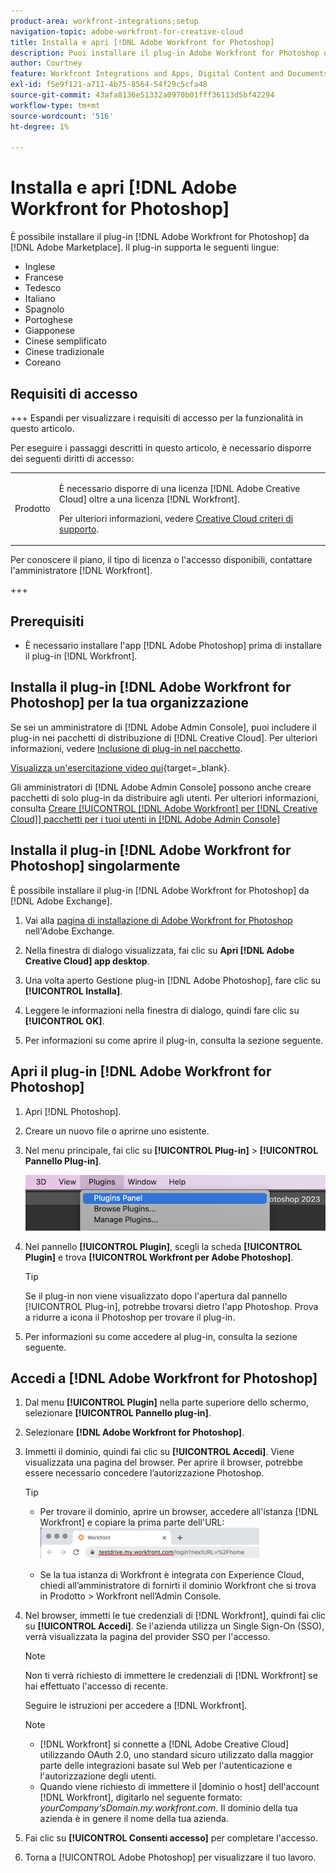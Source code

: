 ```yaml
---
product-area: workfront-integrations;setup
navigation-topic: adobe-workfront-for-creative-cloud
title: Installa e apri [!DNL Adobe Workfront for Photoshop]
description: Puoi installare il plug-in Adobe Workfront for Photoshop da Adobe Marketplace.
author: Courtney
feature: Workfront Integrations and Apps, Digital Content and Documents
exl-id: f5e9f121-a711-4b75-8564-54f29c5cfa48
source-git-commit: 43afa8136e51332a0970b01fff36113d5bf42294
workflow-type: tm+mt
source-wordcount: '516'
ht-degree: 1%

---
```


# Installa e apri [!DNL Adobe Workfront for Photoshop]

È possibile installare il plug-in [!DNL Adobe Workfront for Photoshop] da [!DNL Adobe Marketplace]. Il plug-in supporta le seguenti lingue:

* Inglese
* Francese
* Tedesco
* Italiano
* Spagnolo
* Portoghese
* Giapponese
* Cinese semplificato
* Cinese tradizionale
* Coreano

## Requisiti di accesso

+++ Espandi per visualizzare i requisiti di accesso per la funzionalità in questo articolo.

Per eseguire i passaggi descritti in questo articolo, è necessario disporre dei seguenti diritti di accesso:

<table style="table-layout:auto"> 
 <col> 
 <col> 
 <tbody> 
  <!--<tr> 
   <td role="rowheader">[!DNL Adobe Workfront] plan*</td> 
   <td> <p>[!UICONTROL Pro] or higher</p> </td> 
  </tr> 
  <tr data-mc-conditions=""> 
   <td role="rowheader">[!DNL Adobe Workfront] license*</td> 
   <td> <p>[!UICONTROL Work] or [!UICONTROL Plan]</p> </td> 
  </tr> -->
  <tr> 
   <td role="rowheader">Prodotto</td> 
   <td><p>È necessario disporre di una licenza [!DNL Adobe Creative Cloud] oltre a una licenza [!DNL Workfront].</p><p>Per ulteriori informazioni, vedere <a href="https://helpx.adobe.com/support/programs/cc-support-policy.html#cce" class="MCXref xref" xrefformat="{para}">Creative Cloud criteri di supporto</a>.</p></td> 
  </tr> 
 </tbody> 
</table>

Per conoscere il piano, il tipo di licenza o l&#39;accesso disponibili, contattare l&#39;amministratore [!DNL Workfront].

+++

## Prerequisiti

* È necessario installare l&#39;app [!DNL Adobe Photoshop] prima di installare il plug-in [!DNL Workfront].

## Installa il plug-in [!DNL Adobe Workfront for Photoshop] per la tua organizzazione

Se sei un amministratore di [!DNL Adobe Admin Console], puoi includere il plug-in nei pacchetti di distribuzione di [!DNL Creative Cloud]. Per ulteriori informazioni, vedere [Inclusione di plug-in nel pacchetto](https://helpx.adobe.com/in/enterprise/using/manage-extensions.html).

[Visualizza un&#39;esercitazione video qui](https://www.youtube.com/watch?v=zzvXNLIBzrc){target=_blank}.

Gli amministratori di [!DNL Adobe Admin Console] possono anche creare pacchetti di solo plug-in da distribuire agli utenti. Per ulteriori informazioni, consulta [Creare [!UICONTROL [!DNL Adobe Workfront] per [!DNL Creative Cloud]] pacchetti per i tuoi utenti in [!DNL Adobe Admin Console]](/help/quicksilver/administration-and-setup/configure-integrations/create-plugin-only-packages.md)

## Installa il plug-in [!DNL Adobe Workfront for Photoshop] singolarmente

È possibile installare il plug-in [!DNL Adobe Workfront for Photoshop] da [!DNL Adobe Exchange].

1. Vai alla [pagina di installazione di Adobe Workfront for Photoshop](https://adobe.com/go/cc_plugins_discover_plugin?pluginId=37722a55&amp;workflow=share) nell&#39;Adobe Exchange.
1. Nella finestra di dialogo visualizzata, fai clic su **Apri [!DNL Adobe Creative Cloud] app desktop**.
1. Una volta aperto Gestione plug-in [!DNL Adobe Photoshop], fare clic su **[!UICONTROL Installa]**.
1. Leggere le informazioni nella finestra di dialogo, quindi fare clic su **[!UICONTROL OK]**.

1. Per informazioni su come aprire il plug-in, consulta la sezione seguente.

## Apri il plug-in [!DNL Adobe Workfront for Photoshop]

1. Apri [!DNL Photoshop].

1. Creare un nuovo file o aprirne uno esistente.

1. Nel menu principale, fai clic su **[!UICONTROL Plug-in]** > **[!UICONTROL Pannello Plug-in]**.

   ![](assets/plugins-panel-ps.png)

1. Nel pannello **[!UICONTROL Plugin]**, scegli la scheda **[!UICONTROL Plugin]** e trova **[!UICONTROL Workfront per Adobe Photoshop]**.

   >[!TIP]
   >
   >   Se il plug-in non viene visualizzato dopo l&#39;apertura dal pannello [!UICONTROL Plug-in], potrebbe trovarsi dietro l&#39;app Photoshop. Prova a ridurre a icona il Photoshop per trovare il plug-in.

1. Per informazioni su come accedere al plug-in, consulta la sezione seguente.

## Accedi a [!DNL Adobe Workfront for Photoshop]

1. Dal menu **[!UICONTROL Plugin]** nella parte superiore dello schermo, selezionare **[!UICONTROL Pannello plug-in]**.
1. Selezionare **[!DNL Adobe Workfront for Photoshop]**.
1. Immetti il dominio, quindi fai clic su **[!UICONTROL Accedi]**. Viene visualizzata una pagina del browser. Per aprire il browser, potrebbe essere necessario concedere l’autorizzazione Photoshop.

   >[!TIP]
   >
   >* Per trovare il dominio, aprire un browser, accedere all&#39;istanza [!DNL Workfront] e copiare la prima parte dell&#39;URL:\
   >![](assets/domain-350x50.png)
   >
   > * Se la tua istanza di Workfront è integrata con Experience Cloud, chiedi all’amministratore di fornirti il dominio Workfront che si trova in Prodotto > Workfront nell’Admin Console.

1. Nel browser, immetti le tue credenziali di [!DNL Workfront], quindi fai clic su **[!UICONTROL Accedi]**. Se l&#39;azienda utilizza un Single Sign-On (SSO), verrà visualizzata la pagina del provider SSO per l&#39;accesso.

   >[!NOTE]
   >
   >Non ti verrà richiesto di immettere le credenziali di [!DNL Workfront] se hai effettuato l&#39;accesso di recente.

   Seguire le istruzioni per accedere a [!DNL Workfront].

   >[!NOTE]
   >
   >* [!DNL Workfront] si connette a [!DNL Adobe Creative Cloud] utilizzando OAuth 2.0, uno standard sicuro utilizzato dalla maggior parte delle integrazioni basate sul Web per l&#39;autenticazione e l&#39;autorizzazione degli utenti.
   >* Quando viene richiesto di immettere il [dominio o host] dell&#39;account [!DNL Workfront], digitarlo nel seguente formato: *yourCompany&#39;sDomain.my.workfront.com*. Il dominio della tua azienda è in genere il nome della tua azienda.

1. Fai clic su **[!UICONTROL Consenti accesso]** per completare l&#39;accesso.
1. Torna a [!UICONTROL Adobe Photoshop] per visualizzare il tuo lavoro.
